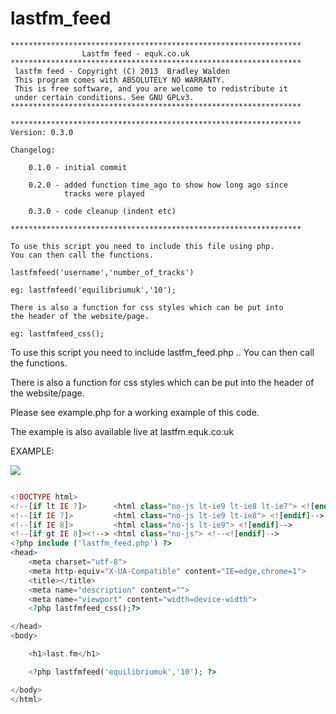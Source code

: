 lastfm_feed
===========


    *****************************************************************
                    Lastfm feed - equk.co.uk
    *****************************************************************
     lastfm feed - Copyright (C) 2013  Bradley Walden
     This program comes with ABSOLUTELY NO WARRANTY.
     This is free software, and you are welcome to redistribute it
     under certain conditions. See GNU GPLv3.
    *****************************************************************

    *****************************************************************
    Version: 0.3.0

    Changelog:

        0.1.0 - initial commit

        0.2.0 - added function time_ago to show how long ago since
                tracks were played

        0.3.0 - code cleanup (indent etc)

    *****************************************************************

    To use this script you need to include this file using php.
    You can then call the functions.

    lastfmfeed('username','number_of_tracks')

    eg: lastfmfeed('equilibriumuk','10');

    There is also a function for css styles which can be put into
    the header of the website/page.

    eg: lastfmfeed_css();


To use this script you need to include lastfm_feed.php .. You can then call the functions.

There is also a function for css styles which can be put into
the header of the website/page.

Please see example.php for a working example of this code.

The example is also available live at lastfm.equk.co.uk


EXAMPLE:

![](https://raw.github.com/equk/lastfm_feed/master/example_screenshot.png)

```php

<!DOCTYPE html>
<!--[if lt IE 7]>      <html class="no-js lt-ie9 lt-ie8 lt-ie7"> <![endif]-->
<!--[if IE 7]>         <html class="no-js lt-ie9 lt-ie8"> <![endif]-->
<!--[if IE 8]>         <html class="no-js lt-ie9"> <![endif]-->
<!--[if gt IE 8]><!--> <html class="no-js"> <!--<![endif]-->
<?php include ('lastfm_feed.php') ?>
<head>
    <meta charset="utf-8">
    <meta http-equiv="X-UA-Compatible" content="IE=edge,chrome=1">
    <title></title>
    <meta name="description" content="">
    <meta name="viewport" content="width=device-width">
    <?php lastfmfeed_css();?>

</head>
<body>

    <h1>last.fm</h1>

    <?php lastfmfeed('equilibriumuk','10'); ?>

</body>
</html>

```